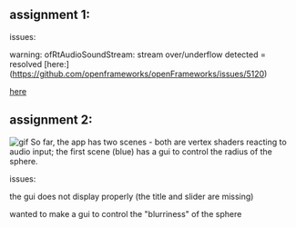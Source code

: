 ## assignment 1:
issues:

warning: ofRtAudioSoundStream: stream over/underflow detected = resolved [here:] (https://github.com/openframeworks/openFrameworks/issues/5120)

[here](https://github.com/openframeworks/openFrameworks/issues/5120)

## assignment 2:
  ![gif](https://github.com/sonya-irsay/creativecode/blob/master/WEEK_04/w4_assignment_2.gif "assignment 2")
  So far, the app has two scenes - both are vertex shaders reacting to audio input; the first scene (blue) has a gui
to control the radius of the sphere.

issues:

the gui does not display properly (the title and slider are missing)

wanted to make a gui to control the "blurriness" of the sphere
